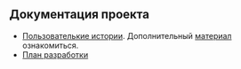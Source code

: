 ﻿## Документация проекта

- [Пользователькие истории](./Userstory.md). Дополнительный [материал](https://practicum.yandex.ru/blog/chto-takoe-user-story-i-kak-napisat/) ознакомиться.
- [План разработки](./Plan.md)